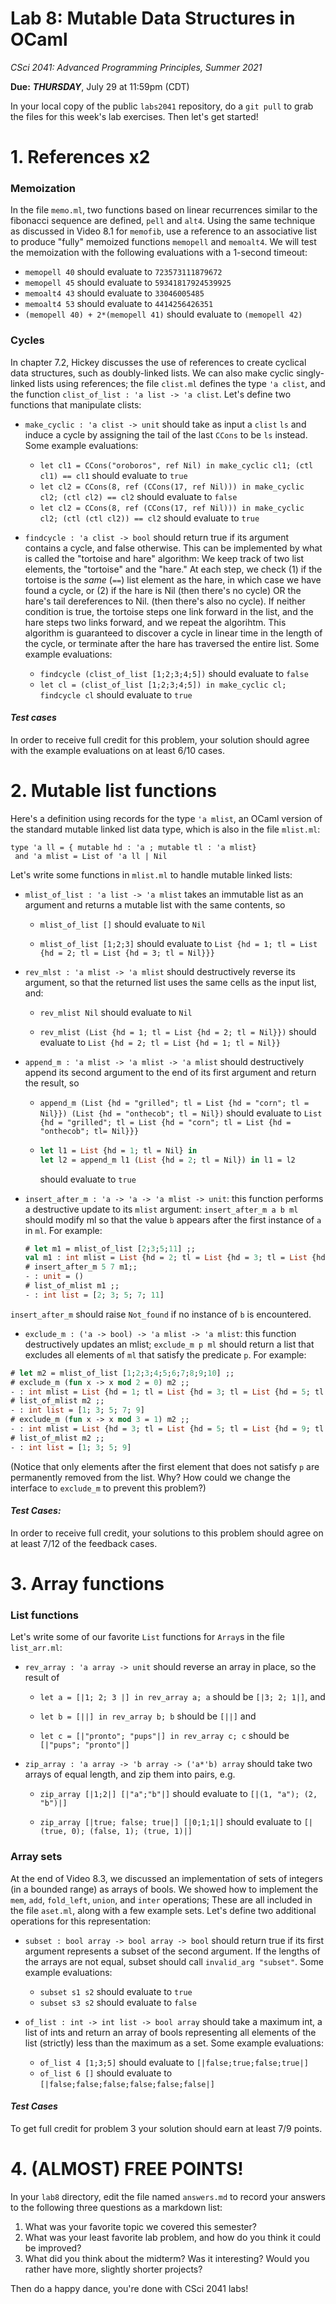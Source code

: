 # Lab 8: Mutable Data Structures in OCaml

*CSci 2041: Advanced Programming Principles, Summer 2021*

**Due:** ***THURSDAY***, July 29 at 11:59pm (CDT)

In your local copy of the public `labs2041` repository, do a `git pull` to grab the files for this week's lab exercises.  Then let's get started!

# 1. References x2

### Memoization

In the file `memo.ml`, two functions based on linear recurrences similar to the fibonacci sequence are defined, `pell` and `alt4`.  Using the same technique as discussed in Video 8.1 for `memofib`, use a reference to an associative list to produce "fully" memoized functions `memopell` and `memoalt4`.  We will test the memoization with the following evaluations with a 1-second timeout:

+ `memopell 40` should evaluate to `723573111879672`
+ `memopell 45` should evaluate to `59341817924539925`
+ `memoalt4 43` should evaluate to `33046005485`
+ `memoalt4 53` should evaluate to `4414256426351`
+ `(memopell 40) + 2*(memopell 41)` should evaluate to `(memopell 42)`

### Cycles

In chapter 7.2, Hickey discusses the use of references to create cyclical data structures, such as doubly-linked lists.  We can also make cyclic singly-linked lists using references; the file `clist.ml` defines the type `'a clist`, and the function `clist_of_list : 'a list -> 'a clist`.  Let's define two functions that manipulate clists:

+ `make_cyclic : 'a clist -> unit` should take as input a `clist` `ls` and induce a cycle by assigning the tail of the last `CCons` to be `ls` instead.  Some example evaluations:

    * `let cl1 = CCons("oroboros", ref Nil) in make_cyclic cl1; (ctl cl1) == cl1` should evaluate to `true`
    * `let cl2 = CCons(8, ref (CCons(17, ref Nil))) in make_cyclic cl2; (ctl cl2) == cl2` should evaluate to `false`
    * `let cl2 = CCons(8, ref (CCons(17, ref Nil))) in make_cyclic cl2; (ctl (ctl cl2)) == cl2` should evaluate to `true`


+ `findcycle : 'a clist -> bool` should return true if its argument contains a cycle, and false otherwise.  This can be implemented by what is called the "tortoise and hare" algorithm: We keep track of two list elements, the "tortoise" and the "hare."  At each step, we check (1) if the tortoise is the *same* (`==`) list element as the hare, in which case we have found a cycle, or (2) if the hare is Nil (then there's no cycle) OR the hare's tail dereferences to Nil.  (then there's also no cycle).  If neither condition is true, the tortoise steps one link forward in the list, and the hare steps two links forward, and we repeat the algorihtm.  This algorithm is guaranteed to discover a cycle in linear time in the length of the cycle, or terminate after the hare has traversed the entire list.  Some example evaluations:

    * `findcycle (clist_of_list [1;2;3;4;5])` should evaluate to `false`
    * `let cl = (clist_of_list [1;2;3;4;5]) in make_cyclic cl; findcycle cl` should evaluate to `true`

#### _Test cases_

In order to receive full credit for this problem, your solution should agree with the example evaluations on at least 6/10 cases.

# 2. Mutable list functions

Here's a definition using records for the type `'a mlist`, an OCaml version of the standard mutable linked list data type, which is also in the file `mlist.ml`:
```
type 'a ll = { mutable hd : 'a ; mutable tl : 'a mlist}
 and 'a mlist = List of 'a ll | Nil
```
Let's write some functions in `mlist.ml` to handle mutable linked lists:

+ `mlist_of_list : 'a list -> 'a mlist` takes an immutable list as an argument and returns a mutable list with the same contents, so
    * `mlist_of_list []` should evaluate to `Nil`

    * `mlist_of_list [1;2;3]` should evaluate to
      `List {hd = 1; tl = List {hd = 2; tl = List {hd = 3; tl = Nil}}}`

+ `rev_mlst : 'a mlist -> 'a mlist` should destructively reverse its argument, so that the returned list uses the same cells as the input list, and:

    * `rev_mlist Nil` should evaluate to `Nil`

    * `rev_mlist (List {hd = 1; tl = List {hd = 2; tl = Nil}})` should evaluate to `List {hd = 2; tl = List {hd = 1; tl = Nil}}`

+ `append_m : 'a mlist -> 'a mlist -> 'a mlist` should destructively append its second argument to the end of its first argument and return the result, so

    * `append_m (List {hd = "grilled"; tl = List {hd = "corn"; tl = Nil}})
      (List {hd = "onthecob"; tl = Nil})` should evaluate to
      `List {hd = "grilled"; tl = List {hd = "corn"; tl = List {hd = "onthecob"; tl= Nil}}}`

    * ```ocaml
      let l1 = List {hd = 1; tl = Nil} in
      let l2 = append_m l1 (List {hd = 2; tl = Nil}) in l1 = l2
      ```
      should evaluate to `true`

+ `insert_after_m : 'a -> 'a -> 'a mlist -> unit`: this function
performs a destructive update to its `mlist` argument: `insert_after_m
a b ml` should modify ml so that the value `b` appears after the
first instance of `a` in `ml`.  For example:

  ```ocaml
  # let m1 = mlist_of_list [2;3;5;11] ;;
  val m1 : int mlist = List {hd = 2; tl = List {hd = 3; tl = List {hd = 5; tl = List {hd = 11; tl = Nil}}}}
  # insert_after_m 5 7 m1;;
  - : unit = ()
  # list_of_mlist m1 ;;
  - : int list = [2; 3; 5; 7; 11]
  ```

`insert_after_m` should raise `Not_found` if no instance of `b` is
encountered.

+ `exclude_m : ('a -> bool) -> 'a mlist -> 'a mlist`: this function
destructively updates an mlist; `exclude_m p ml` should return a list that
excludes all elements of `ml` that satisfy the predicate `p`.  For example:

```ocaml
# let m2 = mlist_of_list [1;2;3;4;5;6;7;8;9;10] ;;
# exclude_m (fun x -> x mod 2 = 0) m2 ;;
- : int mlist = List {hd = 1; tl = List {hd = 3; tl = List {hd = 5; tl = List {hd = 7; tl = List {hd = 9; tl = Nil}}}}}
# list_of_mlist m2 ;;
- : int list = [1; 3; 5; 7; 9]
# exclude_m (fun x -> x mod 3 = 1) m2 ;;
- : int mlist = List {hd = 3; tl = List {hd = 5; tl = List {hd = 9; tl = Nil}}}                                                                                            
# list_of_mlist m2 ;;
- : int list = [1; 3; 5; 9]
```

(Notice that only elements after the first element that does not satisfy `p`
are permanently removed from the list.  Why?  How could we change the
interface to `exclude_m` to prevent this problem?)

#### _Test Cases:_

In order to receive full credit, your solutions to this problem should agree on at least 7/12 of the feedback cases.

# 3. Array functions

### List functions

Let's write some of our favorite `List` functions for `Array`s in the file `list_arr.ml`:

+ `rev_array : 'a array -> unit` should reverse an array in place, so the result of

    * `let a = [|1; 2; 3 |] in rev_array a; a` should be `[|3; 2; 1|]`, and

    * `let b = [||] in rev_array b; b` should be `[||]` and

    * `let c = [|"pronto"; "pups"|] in rev_array c; c` should be `[|"pups"; "pronto"|]`

+ `zip_array : 'a array -> 'b array -> ('a*'b) array` should take two arrays of equal length, and zip them into
pairs, e.g.

    * `zip_array [|1;2|] [|"a";"b"|]` should evaluate to `[|(1, "a"); (2, "b")|]`

    * `zip_array [|true; false; true|] [|0;1;1|]` should evaluate to `[|(true, 0); (false, 1); (true, 1)|]`

### Array sets

At the end of Video 8.3, we discussed an implementation of sets of integers (in a bounded range) as arrays of bools.  We showed how to implement the `mem`, `add`, `fold_left`, `union`, and `inter` operations; These are all included in the file `aset.ml`, along with a few example sets. Let's define two additional operations for this representation:

+ `subset : bool array -> bool array -> bool` should return true if its first argument represents a subset of the second argument.  If the lengths of the arrays are not equal, subset should call `invalid_arg "subset"`. Some example evaluations:

    * `subset s1 s2` should evaluate to `true`
    * `subset s3 s2` should evaluate to `false`

+ `of_list : int -> int list -> bool array` should take a maximum int, a list of ints and return an array of bools representing all elements of the list (strictly) less than the maximum as a set.  Some example evaluations:

    * `of_list 4 [1;3;5]` should evaluate to `[|false;true;false;true|]`
    * `of_list 6 []` should evaluate to `[|false;false;false;false;false;false|]`


#### _Test Cases_  

To get full credit for problem 3 your solution should earn at least 7/9 points.

# 4. (ALMOST) FREE POINTS!

In your `lab8` directory, edit the file named `answers.md` to record your answers to the following three questions as a markdown list:

1. What was your favorite topic we covered this semester?
2. What was your least favorite lab problem, and how do you think it could be improved?
3. What did you think about the midterm?  Was it interesting?  Would you rather have more, slightly shorter projects?

Then do a happy dance, you're done with CSci 2041 labs!
